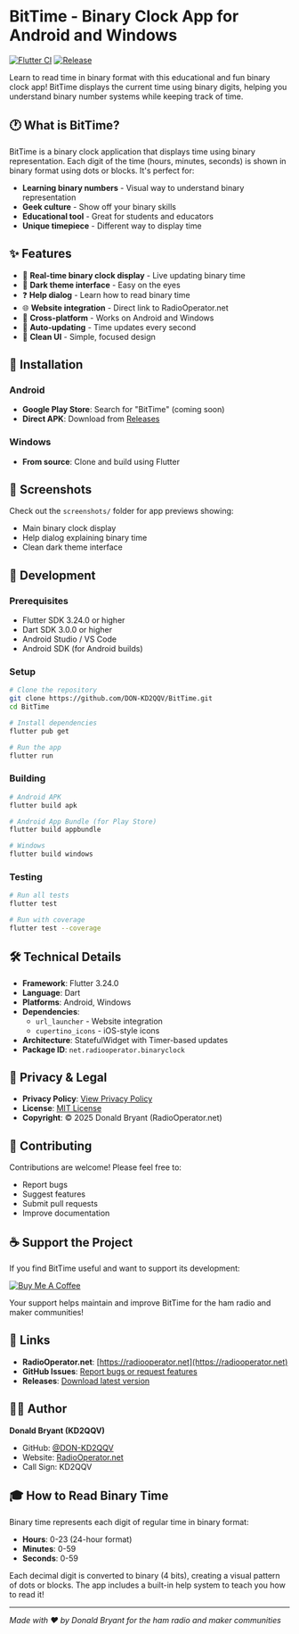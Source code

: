 # BitTime - Binary Clock App for Android and Windows
[![Flutter CI](https://github.com/DON-KD2QQV/BitTime/actions/workflows/flutter.yml/badge.svg)](https://github.com/DON-KD2QQV/BitTime/actions/workflows/flutter.yml)
[![Release](https://github.com/DON-KD2QQV/BitTime/actions/workflows/release.yml/badge.svg)](https://github.com/DON-KD2QQV/BitTime/actions/workflows/release.yml)

Learn to read time in binary format with this educational and fun binary clock app! BitTime displays the current time using binary digits, helping you understand binary number systems while keeping track of time.

## 🕐 What is BitTime?

BitTime is a binary clock application that displays time using binary representation. Each digit of the time (hours, minutes, seconds) is shown in binary format using dots or blocks. It's perfect for:

- **Learning binary numbers** - Visual way to understand binary representation
- **Geek culture** - Show off your binary skills
- **Educational tool** - Great for students and educators
- **Unique timepiece** - Different way to display time

## ✨ Features

- 🔢 **Real-time binary clock display** - Live updating binary time
- 🎨 **Dark theme interface** - Easy on the eyes
- ❓ **Help dialog** - Learn how to read binary time
- 🌐 **Website integration** - Direct link to RadioOperator.net
- 📱 **Cross-platform** - Works on Android and Windows
- 🔄 **Auto-updating** - Time updates every second
- 🎯 **Clean UI** - Simple, focused design

## 📱 Installation

### Android
- **Google Play Store**: Search for "BitTime" (coming soon)
- **Direct APK**: Download from [Releases](https://github.com/DON-KD2QQV/BitTime/releases)

### Windows
- **From source**: Clone and build using Flutter

## 📸 Screenshots

Check out the `screenshots/` folder for app previews showing:
- Main binary clock display
- Help dialog explaining binary time
- Clean dark theme interface

## 🚀 Development

### Prerequisites
- Flutter SDK 3.24.0 or higher
- Dart SDK 3.0.0 or higher
- Android Studio / VS Code
- Android SDK (for Android builds)

### Setup
```bash
# Clone the repository
git clone https://github.com/DON-KD2QQV/BitTime.git
cd BitTime

# Install dependencies
flutter pub get

# Run the app
flutter run
```

### Building
```bash
# Android APK
flutter build apk

# Android App Bundle (for Play Store)
flutter build appbundle

# Windows
flutter build windows
```

### Testing
```bash
# Run all tests
flutter test

# Run with coverage
flutter test --coverage
```

## 🛠️ Technical Details

- **Framework**: Flutter 3.24.0
- **Language**: Dart
- **Platforms**: Android, Windows
- **Dependencies**: 
  - `url_launcher` - Website integration
  - `cupertino_icons` - iOS-style icons
- **Architecture**: StatefulWidget with Timer-based updates
- **Package ID**: `net.radiooperator.binaryclock`

## 📄 Privacy & Legal

- **Privacy Policy**: [View Privacy Policy](PRIVACY_POLICY.md)
- **License**: [MIT License](LICENSE)
- **Copyright**: © 2025 Donald Bryant (RadioOperator.net)

## 🤝 Contributing

Contributions are welcome! Please feel free to:
- Report bugs
- Suggest features
- Submit pull requests
- Improve documentation

## ☕ Support the Project

If you find BitTime useful and want to support its development:

[![Buy Me A Coffee](https://img.shields.io/badge/Buy%20Me%20A%20Coffee-support%20development-orange?style=for-the-badge&logo=buy-me-a-coffee)](https://www.buymeacoffee.com/donaldbryas)

Your support helps maintain and improve BitTime for the ham radio and maker communities!

## 🔗 Links

- **RadioOperator.net**: [https://radiooperator.net](https://radiooperator.net)
- **GitHub Issues**: [Report bugs or request features](https://github.com/DON-KD2QQV/BitTime/issues)
- **Releases**: [Download latest version](https://github.com/DON-KD2QQV/BitTime/releases)

## 👨‍💻 Author

**Donald Bryant (KD2QQV)**
- GitHub: [@DON-KD2QQV](https://github.com/DON-KD2QQV)
- Website: [RadioOperator.net](https://radiooperator.net)
- Call Sign: KD2QQV

## 🎓 How to Read Binary Time

Binary time represents each digit of regular time in binary format:
- **Hours**: 0-23 (24-hour format)
- **Minutes**: 0-59
- **Seconds**: 0-59

Each decimal digit is converted to binary (4 bits), creating a visual pattern of dots or blocks. The app includes a built-in help system to teach you how to read it!

---

*Made with ❤️ by Donald Bryant for the ham radio and maker communities*
